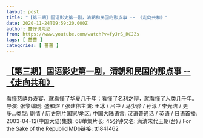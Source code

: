 ```yaml
---
layout: post
title: "【第三期】国语影史第一剧，清朝和民国的那点事 -- 《走向共和》"
date: 2020-11-24T09:59:20.000Z
author: 蔷仔说电影
from: https://www.youtube.com/watch?v=fyJrS_RCJZs
tags: [ 蔷蔷 ]
categories: [ 蔷蔷 ]
---
```

<!--1606211960000-->
[【第三期】国语影史第一剧，清朝和民国的那点事 -- 《走向共和》](https://www.youtube.com/watch?v=fyJrS_RCJZs)
------

<div>
看懂慈禧办寿宴，就看懂了华夏几千年；看懂了名利之辩，就看懂了人类几千年。导演: 张黎编剧: 盛和煜 / 张建伟主演: 王冰 / 吕中 / 马少骅 / 孙淳 / 李光洁 / 更多...类型: 剧情 / 历史制片国家/地区: 中国大陆语言: 汉语普通话 / 英语 / 日语首播: 2003-04-12(中国大陆)集数: 68单集片长: 45分钟又名: 满清末代王朝(台) / For the Sake of the RepublicIMDb链接: tt1841462
</div>
